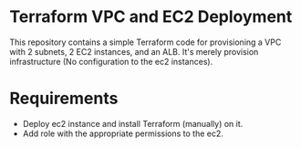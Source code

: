 # Terraform VPC and EC2 Deployment
This repository contains a simple Terraform code for provisioning a VPC with 2 subnets, 2 EC2 instances, and an ALB.
It's merely provision infrastructure (No configuration to the ec2 instances).

# Requirements
- Deploy ec2 instance and install Terraform (manually) on it.
- Add role with the appropriate permissions to the ec2. 
